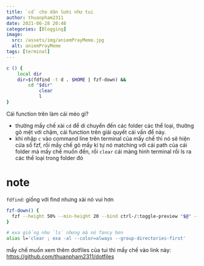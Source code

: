```yaml
---
title: `cd` cho dân lười như tui
author: thuanpham2311
date: 2021-06-28 20:48
categories: [Blogging]
image:
  src: /assets/img/aniemPrayMeme.jpg
  alt: aniemPrayMeme
tags: [terminal]
---
```


```bash
c () {
    local dir
    dir=$(fdfind -t d . $HOME | fzf-down) &&
        cd "$dir"
            clear
            l
}
```

Cái function trên làm cái méo gì?
- thường mấy chế xài `cd` để di chuyển đến các folder các thể loại, thường gõ mệt với chậm, cái function trên giải quyết cái vấn để này.
- khi nhập `c` vào command line trên terminal của mấy chế thì nó sẽ hiện cửa sổ fzf, rồi mấy chế gõ mấy kí tự nó matching với cái path của cái folder mà mấy chế muốn đến, rồi `clear` cái màng hình terminal rồi ls ra các thể loại trong folder đó

# note

`fdfind`: giống với find nhưng xài nó vui hơn

```bash
fzf-down() {
  fzf --height 50% --min-height 20 --bind ctrl-/:toggle-preview "$@" --reverse
}

# exa giống như `ls` nhưng mà nó fancy hơn
alias l='clear ; exa -al --color=always --group-directories-first'
```

mấy chế muốn xem thêm dotfiles của tui thì mấy chế vào link này: <https://github.com/thuanpham2311/dotfiles>
